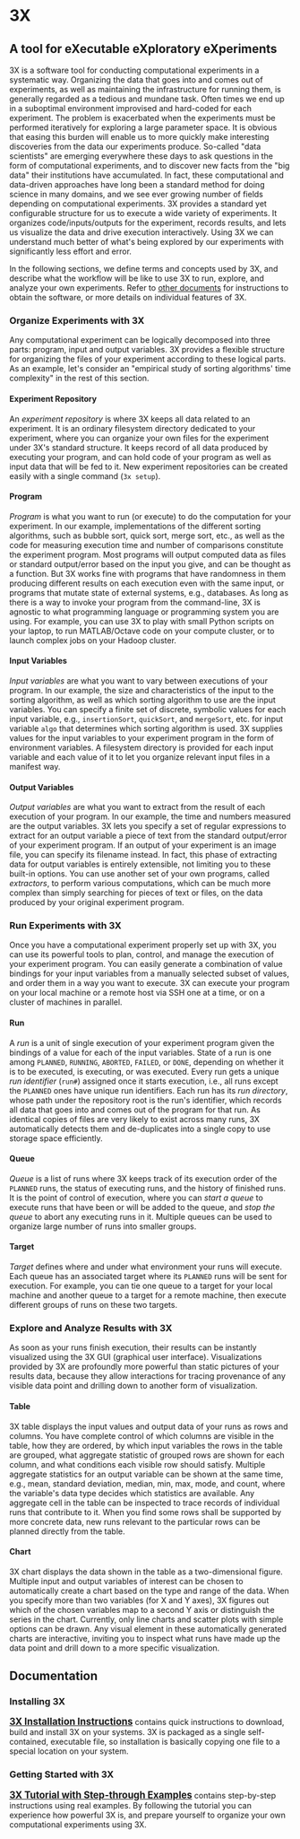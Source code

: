 # <i class="icon-beaker"></i> 3X
## A tool for eXecutable eXploratory eXperiments

3X is a software tool for conducting computational experiments in a systematic way.
Organizing the data that goes into and comes out of experiments, as well as maintaining the infrastructure for running them, is generally regarded as a tedious and mundane task.
Often times we end up in a suboptimal environment improvised and hard-coded for each experiment.
The problem is exacerbated when the experiments must be performed iteratively for exploring a large parameter space.
It is obvious that easing this burden will enable us to more quickly make interesting discoveries from the data our experiments produce.
So-called "data scientists" are emerging everywhere these days to ask questions in the form of computational experiments, and to discover new facts from the "big data" their institutions have accumulated.
In fact, these computational and data-driven approaches have long been a standard method for doing science in many domains, and we see ever growing number of fields depending on computational experiments.
3X provides a standard yet configurable structure for us to execute a wide variety of experiments.
It organizes code/inputs/outputs for the experiment, records results, and lets us visualize the data and drive execution interactively.
Using 3X we can understand much better of what's being explored by our experiments with significantly less effort and error.

In the following sections, we define terms and concepts used by 3X, and describe what the workflow will be like to use 3X to run, explore, and analyze your own experiments.
Refer to [other documents](#documentation) for instructions to obtain the software, or more details on individual features of 3X.


### Organize Experiments with 3X

Any computational experiment can be logically decomposed into three parts: program, input and output variables.
3X provides a flexible structure for organizing the files of your experiment according to these logical parts.
As an example, let's consider an "empirical study of sorting algorithms' time complexity" in the rest of this section.

#### Experiment Repository
An *experiment repository* is where 3X keeps all data related to an experiment.
It is an ordinary filesystem directory dedicated to your experiment, where you can organize your own files for the experiment under 3X's standard structure.
It keeps record of all data produced by executing your program, and can hold code of your program as well as input data that will be fed to it.
New experiment repositories can be created easily with a single command (`3x setup`).

#### Program
*Program* is what you want to run (or execute) to do the computation for your experiment.
In our example, implementations of the different sorting algorithms, such as bubble sort, quick sort, merge sort, etc., as well as the code for measuring execution time and number of comparisons constitute the experiment program.
Most programs will output computed data as files or standard output/error based on the input you give, and can be thought as a function.
But 3X works fine with programs that have randomness in them producing different results on each execution even with the same input, or programs that mutate state of external systems, e.g., databases.
As long as there is a way to invoke your program from the command-line, 3X is agnostic to what programming language or programming system you are using.
For example, you can use 3X to play with small Python scripts on your laptop, to run MATLAB/Octave code on your compute cluster, or to launch complex jobs on your Hadoop cluster.

#### Input Variables
*Input variables* are what you want to vary between executions of your program.
In our example, the size and characteristics of the input to the sorting algorithm, as well as which sorting algorithm to use are the input variables.
You can specify a finite set of discrete, symbolic values for each input variable, e.g., `insertionSort`, `quickSort`, and `mergeSort`, etc. for input variable `algo` that determines which sorting algorithm is used.
3X supplies values for the input variables to your experiment program in the form of environment variables.
A filesystem directory is provided for each input variable and each value of it to let you organize relevant input files in a manifest way.

#### Output Variables
*Output variables* are what you want to extract from the result of each execution of your program.
In our example, the time and numbers measured are the output variables.
3X lets you specify a set of regular expressions to extract for an output variable a piece of text from the standard output/error of your experiment program.
If an output of your experiment is an image file, you can specify its filename instead.
In fact, this phase of extracting data for output variables is entirely extensible, not limiting you to these built-in options.
You can use another set of your own programs, called *extractors*, to perform various computations, which can be much more complex than simply searching for pieces of text or files, on the data produced by your original experiment program.



### Run Experiments with 3X

Once you have a computational experiment properly set up with 3X, you can use its powerful tools to plan, control, and manage the execution of your experiment program.
You can easily generate a combination of value bindings for your input variables from a manually selected subset of values, and order them in a way you want to execute.
3X can execute your program on your local machine or a remote host via SSH one at a time, or on a cluster of machines in parallel.

#### Run
A *run* is a unit of single execution of your experiment program given the bindings of a value for each of the input variables.
State of a run is one among `PLANNED`, `RUNNING`, `ABORTED`, `FAILED`, or `DONE`, depending on whether it is to be executed, is executing, or was executed.
Every run gets a unique *run identifier* (`run#`) assigned once it starts execution, i.e., all runs except the `PLANNED` ones have unique run identifiers.
Each run has its *run directory*, whose path under the repository root is the run's identifier, which records all data that goes into and comes out of the program for that run.
As identical copies of files are very likely to exist across many runs, 3X automatically detects them and de-duplicates into a single copy to use storage space efficiently.

#### Queue
*Queue* is a list of runs where 3X keeps track of its execution order of the `PLANNED` runs, the status of executing runs, and the history of finished runs.
It is the point of control of execution, where you can *start a queue* to execute runs that have been or will be added to the queue, and *stop the queue* to abort any executing runs in it.
Multiple queues can be used to organize large number of runs into smaller groups.

#### Target
*Target* defines where and under what environment your runs will execute.
Each queue has an associated target where its `PLANNED` runs will be sent for execution.
For example, you can tie one queue to a target for your local machine and another queue to a target for a remote machine, then execute different groups of runs on these two targets.



### Explore and Analyze Results with 3X

As soon as your runs finish execution, their results can be instantly visualized using the 3X GUI (graphical user interface).
Visualizations provided by 3X are profoundly more powerful than static pictures of your results data, because they allow interactions for tracing provenance of any visible data point and drilling down to another form of visualization.

#### Table
3X table displays the input values and output data of your runs as rows and columns.
You have complete control of which columns are visible in the table, how they are ordered, by which input variables the rows in the table are grouped, what aggregate statistic of grouped rows are shown for each column, and what conditions each visible row should satisfy.
Multiple aggregate statistics for an output variable can be shown at the same time, e.g., mean, standard deviation, median, min, max, mode, and count, where the variable's data type decides which statistics are available.
Any aggregate cell in the table can be inspected to trace records of individual runs that contribute to it.
When you find some rows shall be supported by more concrete data, new runs relevant to the particular rows can be planned directly from the table.

#### Chart
3X chart displays the data shown in the table as a two-dimensional figure.
Multiple input and output variables of interest can be chosen to automatically create a chart based on the type and range of the data.
When you specify more than two variables (for X and Y axes), 3X figures out which of the chosen variables map to a second Y axis or distinguish the series in the chart.
Currently, only line charts and scatter plots with simple options can be drawn.
Any visual element in these automatically generated charts are interactive, inviting you to inspect what runs have made up the data point and drill down to a more specific visualization.



<a name="documentation"></a>
## Documentation

### Installing 3X
<big class="sans-serif"><b>[3X Installation Instructions](docs/install/)</b></big> contains quick instructions to download, build and install 3X on your systems.
3X is packaged as a single self-contained, executable file, so installation is basically copying one file to a special location on your system.

### Getting Started with 3X
<big class="sans-serif"><b>[3X Tutorial with Step-through Examples](docs/tutorial/)</b></big> contains step-by-step instructions using real examples.
By following the tutorial you can experience how powerful 3X is, and prepare yourself to organize your own computational experiments using 3X.



<link rel="stylesheet" type="text/css" href="http://netdna.bootstrapcdn.com/font-awesome/3.0.2/css/font-awesome.css">
